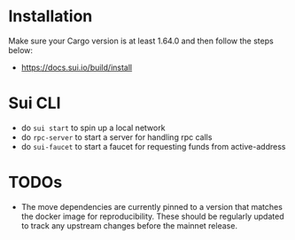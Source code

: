 # Installation
Make sure your Cargo version is at least 1.64.0 and then follow the steps below:
- https://docs.sui.io/build/install


# Sui CLI
- do `sui start` to spin up a local network
- do `rpc-server` to start a server for handling rpc calls
- do `sui-faucet` to start a faucet for requesting funds from active-address

# TODOs
- The move dependencies are currently pinned to a version that matches the
  docker image for reproducibility. These should be regularly updated to track
  any upstream changes before the mainnet release.
